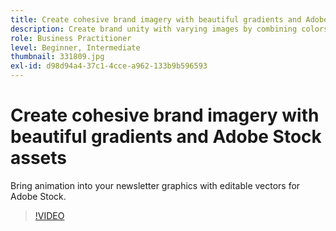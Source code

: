 ```yaml
---
title: Create cohesive brand imagery with beautiful gradients and Adobe Stock assets
description: Create brand unity with varying images by combining colors and gradients across your advertising campaign
role: Business Practitioner
level: Beginner, Intermediate
thumbnail: 331809.jpg
exl-id: d98d94a4-37c1-4cce-a962-133b9b596593
---
```

# Create cohesive brand imagery with beautiful gradients and Adobe Stock assets

Bring animation into your newsletter graphics with editable vectors for Adobe Stock.

>[!VIDEO](https://video.tv.adobe.com/v/331809?hidetitle=true)

